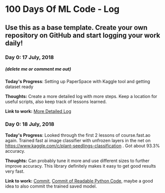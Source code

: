 # 100 Days Of ML Code - Log

## Use this as a base template. Create your own repository on GitHub and start logging your work daily!

### Day 0: 17 July, 2018
##### (delete me or comment me out)

**Today's Progress**: Setting up PaperSpace with Kaggle tool and getting dataset ready

**Thoughts:** Create a more detailed log with more steps. Keep a location for useful scripts, also keep track of lessons learned.

**Link to work:** [More Detailed Log](https://github.com/NikitaVr/100DaysOfMLCode/blob/master/logs/Day0.md)

### Day 0: 18 July, 2018

**Today's Progress**: Looked through the first 2 lessons of course.fast.ao again. Trained fast ai image classifier with unfrozen layers in the net on https://www.kaggle.com/c/plant-seedlings-classification . Got about 93.3% accuracy. 

**Thoughts:** Can probably tune it more and use different sizes to further improve accuracy. This library definitely makes it easy to get good results very fast.

**Link to work:** [Commit](https://github.com/NikitaVr/100DaysOfMLCode/commit/a5458822952a475c1503d3345ab65f3031bf901e), [Commit of Readable Python Code](https://github.com/NikitaVr/100DaysOfMLCode/commit/db206e77ae9ade436ab23f84efc69b7b02f95db9), maybe a good idea to also commit the trained saved model.


